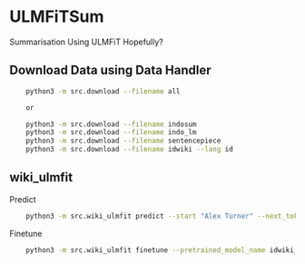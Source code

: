 # ULMFiTSum

Summarisation Using ULMFiT Hopefully?

## Download Data using Data Handler

```bash
    python3 -m src.download --filename all

    or 

    python3 -m src.download --filename indosum
    python3 -m src.download --filename indo_lm
    python3 -m src.download --filename sentencepiece
    python3 -m src.download --filename idwiki --lang id
```

## wiki_ulmfit

Predict

```bash
    python3 -m src.wiki_ulmfit predict --start "Alex Turner" --next_tok 10 --model_name indosum_encoder.enc
```

Finetune

```bash
    python3 -m src.wiki_ulmfit finetune --pretrained_model_name idwiki_encoder.enc --databunch_fname data_save.pkl --lr 5e-5
```